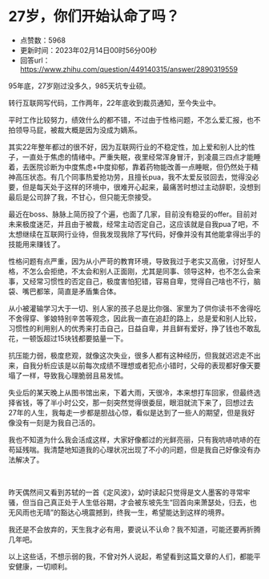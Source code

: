 # 27岁，你们开始认命了吗？
- 点赞数：5968
- 更新时间：2023年02月14日00时56分00秒
- 回答url：https://www.zhihu.com/question/449140315/answer/2890319559
<body>
 <p data-pid="cxOKUN6o">95年底，27岁刚过没多久，985天坑专业硕。</p>
 <p data-pid="WKUIautw">转行互联网写代码，工作两年，22年底收到裁员通知，至今失业中。</p>
 <p data-pid="dDhkXxxR">平时工作比较努力，绩效什么的都不错，不过由于性格问题，不怎么爱汇报，也不拍领导马屁，被裁大概是因为没成为嫡系。</p>
 <p data-pid="9Gj5blOz">其实22年整年都过的很不好，因为互联网行业的不稳定性，加上爱和别人比的性子，一直处于焦虑的情绪中。严重失眠，夜里经常浑身冒汗，到凌晨三四点才能睡着，去医院诊断为中度焦虑+中度抑郁，靠着药物能改善一点睡眠，但仍然处于精神高压状态。有几个同事热爱抢功劳，且擅长pua，我不太爱反驳回去，觉得没必要，但是每天处于这样的环境中，很难开心起来，最痛苦时想过主动辞职，没想到最后是公司辞了我，不甘心，但只能无奈接受。</p>
 <p data-pid="EffwTIxt">最近在boss、脉脉上简历投了个遍，也面了几家，目前没有稳妥的offer。目前对未来极度迷茫，并且由于被裁，经常主动否定自己，这应该就是自我pua了吧，不太想继续在互联网行业待，但我发现我除了写代码，好像并没有其他能拿得出手的技能用来赚钱了。</p>
 <p data-pid="wcwnK5r_">性格问题有点严重，因为从小严苛的教育环境，导致我过于老实又高傲，讨好型人格，不怎么会拒绝，不太会和别人正面刚，尤其是同事、领导这种，也不怎么会来事，又经常习惯性的否定自己，极度害怕犯错，容易自卑，觉得自己啥也不行，脑袋、嘴巴都笨，简直是矛盾集合体。</p>
 <p data-pid="nC4HaY9e">从小被灌输学习大于一切、别人家的孩子总是比你强、家里为了供你读书不舍得吃不舍得穿、爹娘特别辛苦等观念，因此我一直在追赶的路上，总是爱和别人比较，习惯性的利用别人的优秀来打击自己，日益自卑，并且鲜有爱好，挣了钱也不敢乱花，一顿饭超过15块钱都要掂量一下。</p>
 <p data-pid="hfE9Uoet">抗压能力弱，极度悲观，就像这次失业，很多人都有这种经历，但我就迟迟走不出来，自我分析应该是以前每次成绩不理想或者犯点小错时，父母的表现都好像天要塌了一样，导致我心理脆弱且易发怵。</p>
 <p data-pid="ZaNuV9et">失业后的某天晚上从图书馆出来，下着大雨，天很冷，本来想打车回家，但最终选择省钱，等了半小时公交，那一刻突然觉得很委屈，眼泪就流下来了，回想过去27年的人生，我每走一步都是胆战心惊，看似是达到了一些人的期望，但是我好像没有一刻是为我自己活的。</p>
 <p data-pid="atMV76pz">我也不知道为什么我会活成这样，大家好像都过的光鲜亮丽，只有我吭哧吭哧的在苟延残喘。我清楚地知道我的心理状况出现了不小的问题，但是我自己好像没有办法解决了。</p>
 <p class="ztext-empty-paragraph"><br></p>
 <p data-pid="FSCjZjDV">昨天偶然间又看到苏轼的一首《定风波》，幼时读起只觉得是文人墨客的寻常牢骚，但当自己真正处于人生低谷期，才会被东坡先生“回首向来萧瑟处，归去，也无风雨也无晴”的豁达心境震撼到，终我一生，希望能达到这样的境界。</p>
 <p data-pid="c4mwaf5B">我还是不会放弃的，天生我才必有用，要说认不认命？我不知道，可能还要再折腾几年吧。</p>
 <p data-pid="Q6ETzbEu">以上这些话，不想示弱的我，不曾对外人说起，希望看到这篇文章的人们，都能平安健康，一切顺利。</p>
</body>